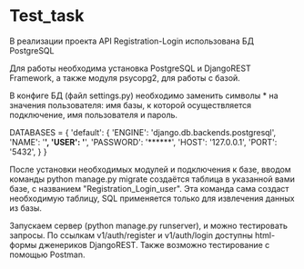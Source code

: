 # Test_task

В реализации проекта API Registration-Login использована БД PostgreSQL

Для работы необходима установка PostgreSQL и DjangoREST Framework, а также модуля psycopg2, для работы с базой.

В конфиге БД (файл settings.py) необходимо заменить символы * на значения пользователя: имя базы, к которой осуществляется подключение, 
имя пользователя и пароль. 

DATABASES = {
    'default': {
        'ENGINE': 'django.db.backends.postgresql',
        'NAME': '******',
        'USER': '******',
        'PASSWORD': '******',
        'HOST': '127.0.0.1',
        'PORT': '5432',
    }
}

После установки необходимых модулей и подключения к базе, вводом команды python manage.py migrate создаётся таблица в указанной вами базе,
с названием "Registration_Login_user". Эта команда сама создаст необходимую таблицу, SQL применяется только для извлечения данных из базы.

Запускаем сервер (python manage.py runserver), и можно тестировать запросы. По ссылкам v1/auth/register и v1/auth/login доступны html-формы 
дженериков DjangoREST. Также возможно тестирование с помощью Postman.

